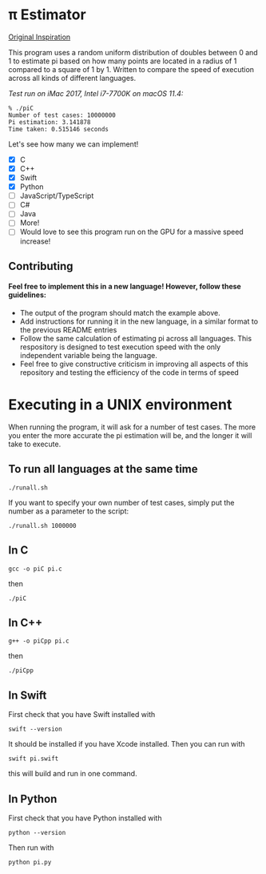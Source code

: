 # π Estimator
[Original Inspiration](https://youtu.be/pvimAM_SLic)

This program uses a random uniform distribution of doubles between 0 and 1 to estimate pi based on how many points are located in a radius of 1 compared to a square of 1 by 1. Written to compare the speed of execution across all kinds of different languages.

*Test run on iMac 2017, Intel i7-7700K on macOS 11.4:*
``` console 
% ./piC 
Number of test cases: 10000000
Pi estimation: 3.141878 
Time taken: 0.515146 seconds
````

Let's see how many we can implement!
- [x] C
- [x] C++
- [x] Swift
- [x] Python
- [ ] JavaScript/TypeScript
- [ ] C#
- [ ] Java
- [ ] More!
- [ ] Would love to see this program run on the GPU for a massive speed increase!

## Contributing
#### Feel free to implement this in a new language! However, follow these guidelines:
- The output of the program should match the example above.
- Add instructions for running it in the new language, in a similar format to the previous README entries
- Follow the same calculation of estimating pi across all languages. This respository is designed to test execution speed with the only independent variable being the language.
- Feel free to give constructive criticism in improving all aspects of this repository and testing the efficiency of the code in terms of speed


# Executing in a UNIX environment
When running the program, it will ask for a number of test cases. The more you enter the more accurate the pi estimation will be, and the longer it will take to execute.

## To run all languages at the same time
```console
./runall.sh
```
If you want to specify your own number of test cases, simply put the number as a parameter to the script:
```console
./runall.sh 1000000
```

## In C
```console
gcc -o piC pi.c
```
then
```console
./piC
```

## In C++
```console
g++ -o piCpp pi.c
```
then
```console
./piCpp
```

## In Swift
First check that you have Swift installed with
```console
swift --version
```
It should be installed if you have Xcode installed. 
Then you can run with
```console
swift pi.swift
```
this will build and run in one command.

## In Python
First check that you have Python installed with
```console
python --version
```
Then run with
```console
python pi.py
```
